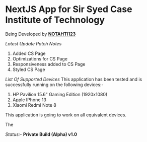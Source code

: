 # NextJS App for Sir Syed Case Institute of Technology

Being Developed by **[NOTAHTI123](github.com/NOTAHTI123)**

*Latest Update Patch Notes*

1. Added CS Page
2. Optimizations for CS Page
3. Responsiveness added to CS Page
4. Styled CS Page

*List Of Supported Devices*
This application has been tested and is successfully running on the following devices:-
1. HP Pavilion 15.6" Gaming Edition (1920x1080)
2. Apple IPhone 13
3. Xiaomi Redmi Note 8

This application is going to work on all equivalent devices.

The 

*Status:-* **Private Build (Alpha) v1.0**